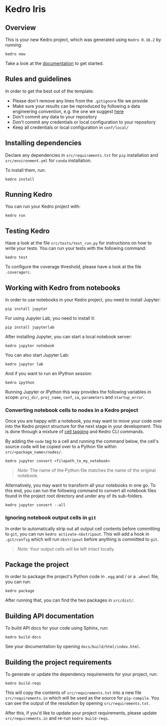 # Kedro Iris 

## Overview

This is your new Kedro project, which was generated using `Kedro 0.16.2` by running:

```
kedro new
```

Take a look at the [documentation](https://kedro.readthedocs.io) to get started.

## Rules and guidelines

In order to get the best out of the template:

 * Please don't remove any lines from the `.gitignore` file we provide
 * Make sure your results can be reproduced by following a data engineering convention, e.g. the one we suggest [here](https://kedro.readthedocs.io/en/stable/06_resources/01_faq.html#what-is-data-engineering-convention)
 * Don't commit any data to your repository
 * Don't commit any credentials or local configuration to your repository
 * Keep all credentials or local configuration in `conf/local/`

## Installing dependencies

Declare any dependencies in `src/requirements.txt` for `pip` installation and `src/environment.yml` for `conda` installation.

To install them, run:

```
kedro install
```

## Running Kedro

You can run your Kedro project with:

```
kedro run
```

## Testing Kedro

Have a look at the file `src/tests/test_run.py` for instructions on how to write your tests. You can run your tests with the following command:

```
kedro test
```

To configure the coverage threshold, please have a look at the file `.coveragerc`.


## Working with Kedro from notebooks

In order to use notebooks in your Kedro project, you need to install Jupyter:

```
pip install jupyter
```

For using Jupyter Lab, you need to install it:

```
pip install jupyterlab
```

After installing Jupyter, you can start a local notebook server:

```
kedro jupyter notebook
```

You can also start Jupyter Lab:

```
kedro jupyter lab
```

And if you want to run an IPython session:

```
kedro ipython
```

Running Jupyter or IPython this way provides the following variables in
scope: `proj_dir`, `proj_name`, `conf`, `io`, `parameters` and `startup_error`.

### Converting notebook cells to nodes in a Kedro project

Once you are happy with a notebook, you may want to move your code over into the Kedro project structure for the next stage in your development. This is done through a mixture of [cell tagging](https://jupyter-notebook.readthedocs.io/en/stable/changelog.html#cell-tags) and Kedro CLI commands.

By adding the `node` tag to a cell and running the command below, the cell's source code will be copied over to a Python file within `src/<package_name>/nodes/`.
```
kedro jupyter convert <filepath_to_my_notebook>
```
> *Note:* The name of the Python file matches the name of the original notebook.

Alternatively, you may want to transform all your notebooks in one go. To this end, you can run the following command to convert all notebook files found in the project root directory and under any of its sub-folders.
```
kedro jupyter convert --all
```

### Ignoring notebook output cells in `git`

In order to automatically strip out all output cell contents before committing to `git`, you can run `kedro activate-nbstripout`. This will add a hook in `.git/config` which will run `nbstripout` before anything is committed to `git`.

> *Note:* Your output cells will be left intact locally.

## Package the project

In order to package the project's Python code in `.egg` and / or a `.wheel` file, you can run:

```
kedro package
```

After running that, you can find the two packages in `src/dist/`.

## Building API documentation

To build API docs for your code using Sphinx, run:

```
kedro build-docs
```

See your documentation by opening `docs/build/html/index.html`.

## Building the project requirements

To generate or update the dependency requirements for your project, run:

```
kedro build-reqs
```

This will copy the contents of `src/requirements.txt` into a new file `src/requirements.in` which will be used as the source for `pip-compile`. You can see the output of the resolution by opening `src/requirements.txt`.

After this, if you'd like to update your project requirements, please update `src/requirements.in` and re-run `kedro build-reqs`.
